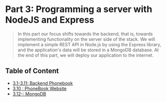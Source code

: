 # Part 3: Programming a server with NodeJS and Express

> In this part our focus shifts towards the backend, that is, towards implementing functionality on the server side of the stack. We will implement a simple REST API in Node.js by using the Express library, and the application's data will be stored in a MongoDB database. At the end of this part, we will deploy our application to the internet.

## Table of Content

- [3.1-3.11: Backend Phonebook](./backend-phonebook)
- [3.10 : PhoneBook Website](https://peaceful-shelf-14414-c1b424c5f661.herokuapp.com/)
- [3.12-: MongoDB]()
